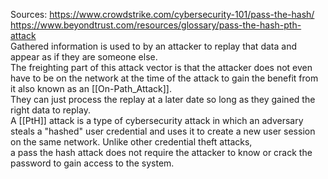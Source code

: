 Sources:
https://www.crowdstrike.com/cybersecurity-101/pass-the-hash/
https://www.beyondtrust.com/resources/glossary/pass-the-hash-pth-attack
\
Gathered information is used to by an attacker to replay that data and appear as if they are someone else. 
\
The freighting part of this attack vector is that the attacker does not even have to be on the network at the time of the attack to gain the benefit from it also known as an [[On-Path_Attack]]. 
\
They can just process the replay at a later date so long as they gained the right data to replay.
\
A [[PtH]] attack is a type of cybersecurity attack in which an adversary steals a "hashed" user credential and uses it to create a new user session on the same network. Unlike other credential theft attacks, a pass the hash attack does not require the attacker to know or crack the password to gain access to the system.
